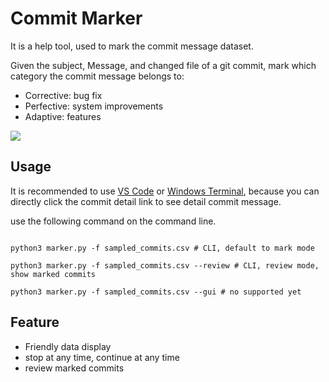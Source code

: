 # Commit Marker
It is a help tool, used to mark the commit message dataset. 

Given the subject, Message, and changed file of a git commit, mark which category the commit message belongs to:

* Corrective: bug fix
* Perfective: system improvements
* Adaptive: features

<img src="http://image-hosting-404.oss-cn-beijing.aliyuncs.com/img/marker.png" />



## Usage

It is recommended to use [VS Code](https://code.visualstudio.com/) or [Windows Terminal](https://github.com/microsoft/terminal), because you can directly click the commit detail link to see detail commit message.

use the following command on the command line.

```shell

python3 marker.py -f sampled_commits.csv # CLI, default to mark mode

python3 marker.py -f sampled_commits.csv --review # CLI, review mode, show marked commits

python3 marker.py -f sampled_commits.csv --gui # no supported yet

```



## Feature

* Friendly data display
* stop at any time, continue at any time
* review marked commits

